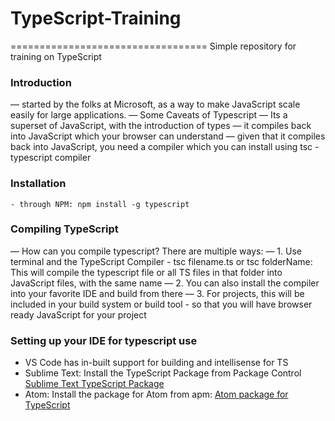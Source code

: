 # TypeScript-Training
==================================
Simple repository for training on TypeScript


### Introduction
—  started by the folks at Microsoft, as a way to make JavaScript scale easily for large applications.
—  Some Caveats of Typescript
	— Its a superset of JavaScript, with the introduction of types
	— it compiles back into JavaScript which your browser can understand
	— given that it compiles back into JavaScript, you need a compiler which you can install using
		tsc - typescript compiler
### Installation 
	- through NPM: npm install -g typescript
	
### Compiling TypeScript	
— How can you compile typescript? There are multiple ways:
		— 1. Use terminal and the TypeScript Compiler 
			- tsc filename.ts or tsc folderName: This will compile the typescript file or all TS files in that folder into JavaScript files, with the same name
		— 2. You can also install the compiler into your favorite IDE and build from there
		— 3. For projects, this will be included in your build system or build tool - so that you will have browser ready JavaScript for your project 

###	Setting up your IDE for typescript use
- VS Code has in-built support for building and intellisense for TS
- Sublime Text: Install the TypeScript Package from Package Control [Sublime Text TypeScript Package](https://github.com/Microsoft/TypeScript-Sublime-Plugin)
- Atom: Install the package for Atom from apm: [Atom package for TypeScript](https://atom.io/packages/atom-typescript)

		
 

